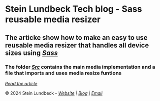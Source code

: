# Stein Lundbeck Tech blog - Sass reusable media resizer

## The articke show how to make an easy to use reusable media resizer that handles all device sizes using *[Sass](https://sass-lang.com/)*

### The folder *[Src](https://github.com/SteinLundbeckTech/blog.Media/tree/main/Src)* contains the main media implementation and a file that imports and uses media resize funtions

*[Read the article](https://blog.sltech.no/Stein/Article/2)*

&copy; 2024 Stein Lundbeck - *[Website](https://sltech.no) | [Blog](https://blog.sltech.no) | [Email](mailto:stein@sltech.no)*
